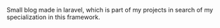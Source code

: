 Small blog made in laravel, which is part of my projects in search of my specialization in this framework.